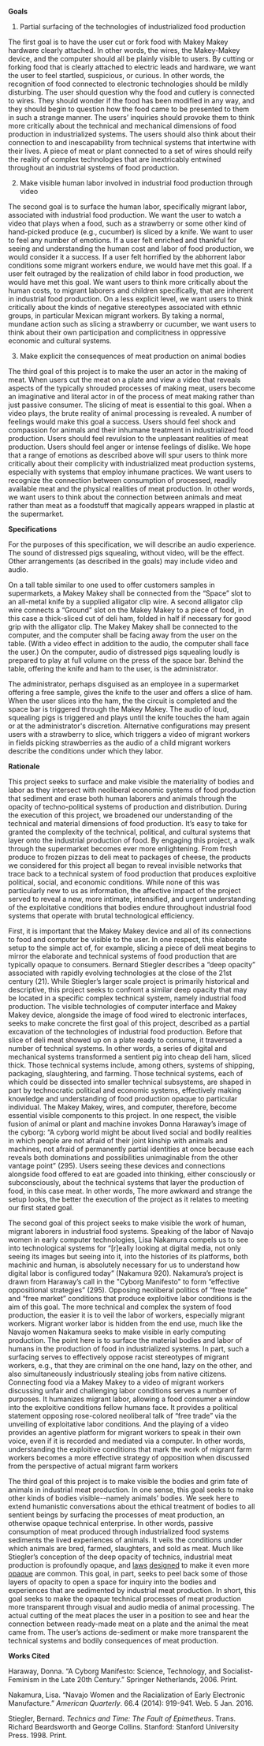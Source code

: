 **Goals**

1) Partial surfacing of the technologies of industrialized food production

The first goal is to have the user cut or fork food with Makey Makey hardware clearly attached. In other words, the wires, the Makey-Makey device, and the computer should all be plainly visible to users. By cutting or forking food that is clearly attached to electric leads and hardware, we want the user to feel startled, suspicious, or curious. In other words, the recognition of food connected to electronic technologies should be mildly disturbing. The user should question why the food and cutlery is connected to wires. They should wonder if the food has been modified in any way, and they should begin to question how the food came to be presented to them in such a strange manner. The users’ inquiries should provoke them to think more critically about the technical and mechanical dimensions of food production in industrialized systems. The users should also think about their connection to and inescapability from technical systems that intertwine with their lives. A piece of meat or plant connected to a set of wires should reify the reality of complex technologies that are inextricably entwined throughout an industrial systems of food production.  

2) Make visible human labor involved in industrial food production through video

The second goal is to surface the human labor, specifically migrant labor, associated with industrial food production. We want the user to watch a video that plays when a food, such as a strawberry or some other kind of hand-picked produce (e.g., cucumber) is sliced by a knife. We want to user to feel any number of emotions. If a user felt enriched and thankful for seeing and understanding the human cost and labor of food production, we would consider it a success. If a user felt horrified by the abhorrent labor conditions some migrant workers endure, we would have met this goal. If a user felt outraged by the realization of child labor in food production, we would have met this goal. We want users to think more critically about the human costs, to migrant laborers and children specifically, that are inherent in industrial food production. On a less explicit level, we want users to think critically about the kinds of negative stereotypes associated with ethnic groups, in particular Mexican migrant workers. By taking a normal, mundane action such as slicing a strawberry or cucumber, we want users to think about their own participation and complicitness in oppressive economic and cultural systems.

3) Make explicit the consequences of meat production on animal bodies

The third goal of this project is to make the user an actor in the making of meat. When users cut the meat on a plate and view a video that reveals aspects of the typically shrouded processes of making meat, users become an imaginative and literal actor in of the process of meat making rather than just passive consumer. The slicing of meat is essential to this goal. When a video plays, the brute reality of animal processing is revealed. A number of feelings would make this goal a success. Users should feel shock and compassion for animals and their inhumane treatment in industrialized food production. Users should feel revulsion to the unpleasant realities of meat production. Users should feel anger or intense feelings of dislike. We hope that a range of emotions as described above will spur users to think more critically about their complicity with industrialized meat production systems, especially with systems that employ inhumane practices. We want users to recognize the connection between consumption of processed, readily available meat and the physical realities of meat production. In other words, we want users to think about the connection between animals and meat rather than meat as a foodstuff that magically appears wrapped in plastic at the supermarket.

**Specifications**

For the purposes of this specification, we will describe an audio experience. The sound of distressed pigs squealing, without video, will be the effect. Other arrangements (as described in the goals) may include video and audio.

On a tall table similar to one used to offer customers samples in supermarkets, a Makey Makey shall be connected from the “Space” slot to an all-metal knife by a supplied alligator clip wire. A second alligator clip wire connects a “Ground” slot on the Makey Makey to a piece of food, in this case a thick-sliced cut of deli ham, folded in half if necessary for good grip with the alligator clip. The Makey Makey shall be connected to the computer, and the computer shall be facing away from the user on the table. (With a video effect in addition to the audio, the computer shall face the user.) On the computer, audio of distressed pigs squealing loudly is prepared to play at full volume on the press of the space bar. Behind the table, offering the  knife and ham to the user, is the administrator.

The administrator, perhaps disguised as an employee in a supermarket offering a free sample, gives the knife to the user and offers a slice of ham. When the user slices into the ham, the the circuit is completed and the space bar is triggered through the Makey Makey. The audio of loud, squealing pigs is triggered and plays until the knife touches the ham again or at the administrator's discretion. Alternative configurations may present users with a strawberry to slice, which triggers a video of migrant workers in fields picking strawberries as the audio of a child migrant workers describe the conditions under which they labor.

**Rationale**

This project seeks to surface and make visible the materiality of bodies and labor as they intersect with neoliberal economic systems of food production that sediment and erase both human laborers and animals through the opacity of techno-political systems of production and distribution. During the execution of this project, we broadened our understanding of the technical and material dimensions of food production. It’s easy to take for granted the complexity of the technical, political, and cultural systems that layer onto the industrial production of food. By engaging this project, a walk through the supermarket becomes ever more enlightening. From fresh produce to frozen pizzas to deli meat to packages of cheese, the products we considered for this project all began to reveal invisible networks that trace back to a technical system of food production that produces exploitive political, social, and economic conditions. While none of this was particularly new to us as information, the affective impact of the project served to reveal a new, more intimate, intensified, and urgent understanding of the exploitative conditions that bodies endure throughout industrial food systems that operate with brutal technological efficiency.

First, it is important that the Makey Makey device and all of its connections to food and computer be visible to the user. In one respect, this elaborate setup to the simple act of, for example, slicing a piece of deli meat begins to mirror the elaborate and technical systems of food production that are typically opaque to consumers. Bernard Stiegler describes a “deep opacity” associated with rapidly evolving technologies at the close of the 21st century (21). While Stiegler’s larger scale project is primarily historical and descriptive, this project seeks to confront a similar deep opacity that may be located in a specific complex technical system, namely industrial food production. The visible technologies of computer interface and Makey Makey device, alongside the image of food wired to electronic interfaces, seeks to make concrete the first goal of this project, described as a partial excavation of the technologies of industrial food production. Before that slice of deli meat showed up on a plate ready to consume, it traversed a number of technical systems. In other words, a series of digital and mechanical systems transformed a sentient pig into cheap deli ham, sliced thick. Those technical systems include, among others, systems of shipping, packaging, slaughtering, and farming. Those technical systems, each of which could be dissected into smaller technical subsystems, are shaped in part by technocratic political and economic systems, effectively making knowledge and understanding of food production opaque to particular individual. The Makey Makey, wires, and computer, therefore, become essential visible components to this project. In one respect, the visible fusion of animal or plant and machine invokes Donna Haraway’s image of the cyborg: “A cyborg world might be about lived social and bodily realities in which people are not afraid of their joint kinship with animals and machines, not afraid of permanently partial identities at once because each reveals both dominations and possibilities unimaginable from the other vantage point” (295). Users seeing these devices and connections alongside food offered to eat are goaded into thinking, either consciously or subconsciously, about the technical systems that layer the production of food, in this case meat. In other words, The more awkward and strange the setup looks, the better the execution of the project as it relates to meeting our first stated goal.

The second goal of this project seeks to make visible the work of human, migrant laborers in industrial food systems. Speaking of the labor of Navajo women in early computer technologies, Lisa Nakamura compels us to see into technological systems for “[r]eally looking at digital media, not only seeing its images but seeing into it, into the histories of its platforms, both machinic and human, is absolutely necessary for us to understand how digital labor is configured today” (Nakamura 920). Nakamura’s project is drawn from Haraway’s call in the "Cyborg Manifesto" to form “effective oppositional strategies” (295). Opposing neoliberal politics of “free trade” and “free market” conditions that produce exploitive labor conditions is the aim of this goal. The more technical and complex the system of food production, the easier it is to veil the labor of workers, especially migrant workers. Migrant worker labor is hidden from the end use, much like the Navajo women Nakamura seeks to make visible in early computing production. The point here is to surface the material bodies and labor of humans in the production of food in industrialized systems. In part, such a surfacing serves to effectively oppose racist stereotypes of migrant workers, e.g., that they are criminal on the one hand, lazy on the other, and also simultaneously industriously stealing jobs from native citizens. Connecting food via a Makey Makey to a video of migrant workers discussing unfair and challenging labor conditions serves a number of purposes. It humanizes migrant labor, allowing a food consumer a window into the exploitive conditions fellow humans face. It provides a political statement opposing rose-colored neoliberal talk of “free trade” via the unveiling of exploitative labor conditions. And the playing of a video provides an agentive platform for migrant workers to speak in their own voice, even if it is recorded and mediated via a computer. In other words, understanding the exploitive conditions that mark the work of migrant farm workers becomes a more effective strategy of opposition when discussed from the perspective of actual migrant farm workers

The third goal of this project is to make visible the bodies and grim fate of animals in industrial meat production. In one sense, this goal seeks to make other kinds of bodies visible--namely animals’ bodies. We seek here to extend humanistic conversations about the ethical treatment of bodies to all sentient beings by surfacing the processes of meat production, an otherwise opaque technical enterprise. In other words, passive consumption of meat produced through industrialized food systems sediments the lived experiences of animals. It veils the conditions under which animals are bred, farmed, slaughters, and sold as meat. Much like Stiegler’s conception of the deep opacity of technics, industrial meat production is profoundly opaque, and  [laws](http://articles.latimes.com/2013/mar/27/opinion/la-ed-animal-cruelty-ab343-20130327)  [designed](http://www.stowetoday.com/stowe_reporter/news/article_6f9b8fba-b340-11e2-a6c9-0019bb2963f4.html) to make it even more [opaque](http://www.npr.org/sections/thesalt/2015/08/04/429345939/idaho-strikes-down-ag-gag-law-raising-questions-for-other-states) are common. This goal, in part, seeks to peel back some of those layers of opacity to open a space for inquiry into the bodies and experiences that are sedimented by industrial meat production. In short, this goal seeks to make the opaque technical processes of meat production more transparent through visual and audio media of animal processing. The actual cutting of the meat places the user in a position to see and hear the connection between ready-made meat on a plate and the animal the meat came from. The user’s actions de-sediment or make more transparent the technical systems and bodily consequences of meat production.

**Works Cited**

Haraway, Donna. “A Cyborg Manifesto: Science, Technology, and Socialist-Feminism in the Late 20th Century.” Springer Netherlands, 2006. Print.

Nakamura, Lisa. “Navajo Women and the Racialization of Early Electronic Manufacture.” *American Quarterly*. 66.4 (2014): 919-941. Web. 5 Jan. 2016.

Stiegler, Bernard. *Technics and Time: The Fault of Epimetheus*. Trans. Richard Beardsworth and George Collins. Stanford: Stanford University Press. 1998. Print.

